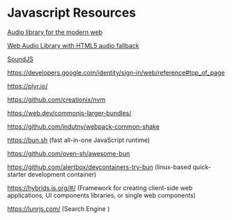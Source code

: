 # Javascript Resources

[Audio library for the modern web](https://github.com/goldfire/howler.js)

[Web Audio Library with HTML5 audio fallback](http://www.waudjs.com/)

[SoundJS](https://www.createjs.com/soundjs)

https://developers.google.com/identity/sign-in/web/reference#top_of_page

https://plyr.io/

https://github.com/creationix/nvm

https://web.dev/commonjs-larger-bundles/

https://github.com/indutny/webpack-common-shake

https://bun.sh (fast all-in-one JavaScript runtime)

https://github.com/oven-sh/awesome-bun

https://github.com/alertbox/devcontainers-try-bun (linux-based quick-starter development container)

https://hybrids.js.org/#/ (Framework for creating client-side web applications, UI components libraries, or single web components)

https://lunrjs.com/ (Search Engine
)